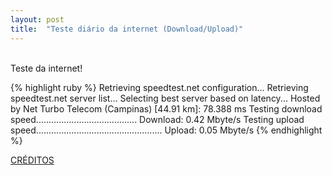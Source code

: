 ```yaml
---
layout: post
title:  "Teste diário da internet (Download/Upload)"
---
```

<br />
Teste da internet!  <br />

{% highlight ruby %}
Retrieving speedtest.net configuration...
Retrieving speedtest.net server list...
Selecting best server based on latency...
Hosted by Net Turbo Telecom (Campinas) [44.91 km]: 78.388 ms
Testing download speed........................................
Download: 0.42 Mbyte/s
Testing upload speed..................................................
Upload: 0.05 Mbyte/s
{% endhighlight %}

[CRÉDITOS](https://github.com/sivel/speedtest-cli/)

